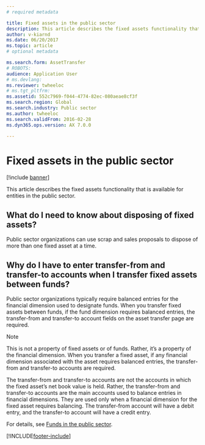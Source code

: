 ```yaml
---
# required metadata

title: Fixed assets in the public sector
description: This article describes the fixed assets functionality that is available for entities in the public sector. 
author: v-kiarnd
ms.date: 06/20/2017
ms.topic: article
# optional metadata

ms.search.form: AssetTransfer
# ROBOTS: 
audience: Application User
# ms.devlang: 
ms.reviewer: twheeloc
# ms.tgt_pltfrm: 
ms.assetid: 552c7969-f044-4774-82ec-080aeae8cf3f
ms.search.region: Global
ms.search.industry: Public sector
ms.author: twheeloc
ms.search.validFrom: 2016-02-28
ms.dyn365.ops.version: AX 7.0.0

---
```


# Fixed assets in the public sector

[!include [banner](../includes/banner.md)]

This article describes the fixed assets functionality that is available for entities in the public sector. 

## What do I need to know about disposing of fixed assets?

Public sector organizations can use scrap and sales proposals to dispose of more than one fixed asset at a time.

## Why do I have to enter transfer-from and transfer-to accounts when I transfer fixed assets between funds?
Public sector organizations typically require balanced entries for the financial dimension used to designate funds. When you transfer fixed assets between funds, if the fund dimension requires balanced entries, the transfer-from and transfer-to account fields on the asset transfer page are required. 

> [!NOTE] 
> This is not a property of fixed assets or of funds. Rather, it’s a property of the financial dimension. When you transfer a fixed asset, if any financial dimension associated with the asset requires balanced entries, the transfer-from and transfer-to accounts are required. 

The transfer-from and transfer-to accounts are not the accounts in which the fixed asset’s net book value is held. Rather, the transfer-from and transfer-to accounts are the main accounts used to balance entries in financial dimensions. They are used only when a financial dimension for the fixed asset requires balancing. The transfer-from account will have a debit entry, and the transfer-to account will have a credit entry.

For details, see [Funds in the public sector](funds-public-sector.md).







[!INCLUDE[footer-include](../../includes/footer-banner.md)]
